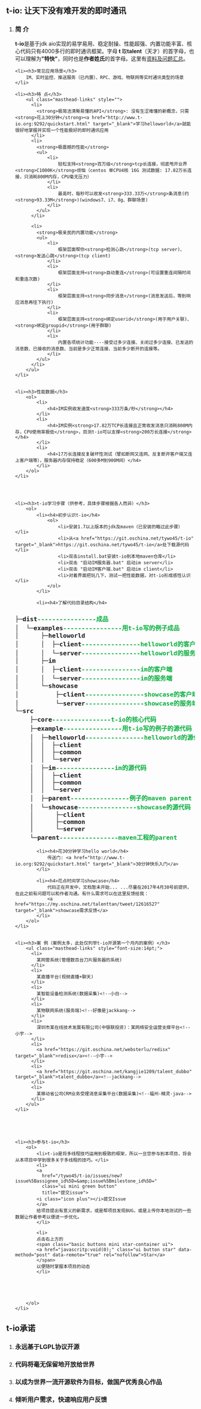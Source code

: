 <h2>
  t-io: 让天下没有难开发的即时通讯
</h2>


<ol>
	<li><h3>简 介</h3>
		 <strong>t-io</strong>是基于jdk aio实现的易学易用、稳定耐操、性能超强、内置功能丰富、核心代码只有4000多行的即时通讯框架。字母<strong> t </strong>取<strong>talent</strong>（天才）的首字母，也可以理解为<strong>"特快"</strong>，同时也是<strong>作者姓氏</strong>的首字母。这里有<a href="https://my.oschina.net/talenttan/blog/863545" target="_blank">资料及问题汇总</a>。
	</li>
		 
	<li><h3>常见应用场景</h3>
		IM、实时监控、推送服务（已内置）、RPC、游戏、物联网等实时通讯类型的场景
	</li>
	
	<li><h3>特 点</h3>
		<ul class="masthead-links" style="">
		  <li>
			<strong>极简洁清晰易懂的API</strong>: 没有生涩难懂的新概念，只需<strong>花上30分钟</strong><a href="http://www.t-io.org:9292/quickstart.html" target="_blank">学习helloworld</a>就能很好地掌握并实现一个性能极好的即时通讯应用
		  </li>
		  <li>
			<strong>极震撼的性能</strong>
			<ul>
				<li>
					轻松支持<strong>百万级</strong>tcp长连接，彻底甩开业界<strong>C1000K</strong>烦恼（centos 单CPU4核 16G 测试数据: 17.82万长连接，只消耗800M内存，CPU毫无压力）
				</li>
				<li>
					最高时，每秒可以收发<strong>333.33万</strong>条消息(约<strong>93.33M</strong>)(windows7、i7、8g、群聊场景)
				</li>
			</ul>
		  </li>
		  
		  <li>
			<strong>极亲民的内置功能</strong>
			<ul>
				<li>
					框架层面帮你<strong>检测心跳</strong>(tcp server)、<strong>发送心跳</strong>(tcp client)
				</li>
				<li>
					框架层面支持<strong>自动重连</strong>(可设置重连间隔时间和重连次数)
				</li>
				<li>
					框架层面支持<strong>同步消息</strong>(消息发送后，等到响应消息再往下执行)
				</li>
				<li>
					框架层面支持<strong>绑定userid</strong>(用于用户关联)、<strong>绑定groupid</strong>(用于群聊)
				</li>
				<li>
					内置各项统计功能----接受过多少连接、关闭过多少连接、已发送的消息数、已接收的消息数、当前是多少正常连接、当前多少断开的连接等。
				</li>
			</ul>
		  </li>
		</ul>
	</li>
	
	
	<li><h3>性能数据</h3>
		<ol>
			<li>
				<h4>IM实例收发速度<strong>333万条/秒</strong></h4>
			</li>
			<li>
				<h4>IM实例<strong>17.82万TCP长连接且正常收发消息只消耗800M内存，CPU使用率极低</strong>，目测t-io可以支撑<strong>200万长连接</strong></h4>
			</li>
			<li>
				<h4>17万长连接反复破坏性测试（譬如断网又连网、反复断开客户端又连上客户端等），服务器内存保持稳定（600多M到900M间）</h4>
			</li>
		</ol>
	</li>


	
	
	<li><h3>t-io学习步骤（供参考，具体步骤根据各人而异）</h3>
		<ol>
			<li><h4>初步认识t-io</h4>
				<ol>
					<li>安装1.7以上版本的jdk及maven（已安装的略过此步骤）</li>
					<li>从<a href="https://git.oschina.net/tywo45/t-io" target="_blank">https://git.oschina.net/tywo45/t-io</a>处下载源代码</li>
					<li>双击install.bat安装t-io到本地maven仓库</li>
					<li>双击 "启动IM服务器.bat" 启动im server</li>
					<li>双击 "启动IM客户端.bat" 启动im client</li>
					<li>对着界面把玩几下，测试一把性能数据，对t-io形成感性认识</li>
				</ol>
			</li>
			
			<li><h4>了解代码目录结构</h4>
<h3>
<pre>
├─dist<span style='color:#06AD3D'>----------------成品</span>
│  └─examples<span style='color:#06AD3D'>----------------用t-io写的例子成品</span>
│      ├─helloworld
│      │  ├─client<span style='color:#06AD3D'>----------------helloworld的客户端</span>
│      │  └─server<span style='color:#06AD3D'>----------------helloworld的服务端</span>
│      ├─im
│      │  ├─client<span style='color:#06AD3D'>----------------im的客户端</span>
│      │  └─server<span style='color:#06AD3D'>----------------im的服务端</span>
│      └─showcase
│          ├─client<span style='color:#06AD3D'>----------------showcase的客户端</span>
│          └─server<span style='color:#06AD3D'>----------------showcase的服务端</span>
└─src
	├─core<span style='color:#06AD3D'>----------------t-io的核心代码</span>
	├─example<span style='color:#06AD3D'>----------------用t-io写的例子的源代码</span>
	│  ├─helloworld<span style='color:#06AD3D'>----------------helloworld的源代码</span>
	│  │  ├─client
	│  │  ├─common
	│  │  └─server
	│  ├─im<span style='color:#06AD3D'>----------------im的源代码</span>
	│  │  ├─client
	│  │  ├─common
	│  │  └─server
	│  ├─parent<span style='color:#06AD3D'>----------------例子的maven parent</span>
	│  └─showcase<span style='color:#06AD3D'>----------------showcase的源代码</span>
	│      ├─client
	│      ├─common
	│      └─server
	└─parent<span style='color:#06AD3D'>----------------maven工程的parent</span>
</pre>
</h3>
			</li>
			
			<li><h4>花30分钟学习hello world</h4>
				传送门: <a href="http://www.t-io.org:9292/quickstart.html" target="_blank">30分钟快乐入门</a>
			</li>
			
			<li><h4>花点时间学习showcase</h4>
				代码正在开发中，文档暂未开始... ...尽量在2017年4月30号前提供，在此之前有问题可以和作者沟通。有什么需求可以在这里反馈给我：
				<a href="https://my.oschina.net/talenttan/tweet/12616527" target="_blank">showcase需求反馈</a>
			</li>
		</ol>
	</li>
	
	
	<li><h3>案 例（案例太多，此处仅列举t-io开源第一个月内的案例）</h3>
		<ul class="masthead-links" style="font-size:14pt;">
		  <li>
			某网管系统(管理数百台刀片服务器的系统)
		  </li>
		  <li>
			某直播平台(视频直播+聊天)
		  </li>
		  <li>
			某智能设备检测系统(数据采集)<!--小白-->
		  </li>
		  <li>
			某物联网系统(服务端)<!--好像是jackkang-->
		  </li>
		  <li>
			深圳市某在线技术发展有限公司(中银联投资)：某网络安全运营支撑平台<!--小宇-->
		  </li>
		  <li>
			<a href="https://git.oschina.net/websterlu/redisx" target="_blank">redisx</a><!--小宇-->
		  </li>
		  <li>
			<a href="https://git.oschina.net/kangjie1209/talent_dubbo" target="_blank">talent_dubbo</a><!--jackkang-->
		  </li>
		  <li>
			某移动省公司CRM业务受理消息采集平台(数据采集)<!--福州-精灵-java-->
		  </li>
		</ul>
	</li>
	
		
	
	

	<li><h3>参与t-io</h3>
		<ol>
			<li>t-io是将多线程技巧运用到极致的框架，所以一旦您参与到本项目，将会从本项目中学到很多关于多线程的技巧。</li>
			<li>
			<a 
			  href="/tywo45/t-io/issues/new?issue%5Bassignee_id%5D=&amp;issue%5Bmilestone_id%5D="
			  class="ui mini green button"
			  title="提交issue">
			<i class="icon plus"></i>提交Issue
			</a>
			给项目提出有意义的新需求，或是帮项目发现BUG，或是上传你本地测试的一些数据让作者参考以便进一步优化。
			</li>

			<li>
			点击右上方的
			<span class="basic buttons mini star-container ui">
			<a href="javascritp:void(0);" class="ui button star" data-method="post" data-remote="true" rel="nofollow">Star</a>
			</span>
			以便随时掌握本项目的动态
			</li>
			
			
			

			
		</ol>
	</li>
	
	
	
</ol>


<h2>t-io承诺</h2>
<ol>
	<li><h3>永远基于LGPL协议开源</h3></li>
	<li><h3>代码将毫无保留地开放给世界</h3></li>
	<li><h3>以成为世界一流开源软件为目标，做国产优秀良心作品</h3></li>
	<li><h3>倾听用户需求，快速响应用户反馈</h3></li>
</ol>




